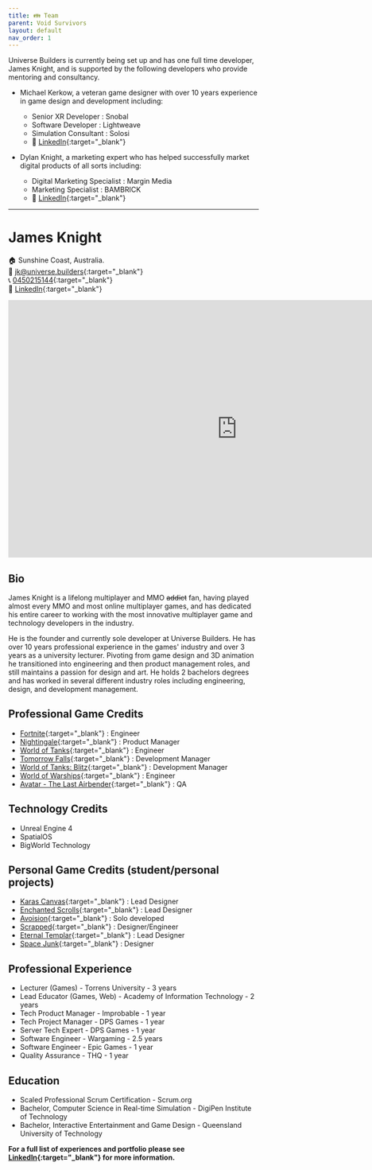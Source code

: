 ```yaml
---
title: 👪 Team
parent: Void Survivors
layout: default
nav_order: 1
---
```


Universe Builders is currently being set up and has one full time developer, James Knight, and is supported by the following developers who provide mentoring and consultancy.

* Michael Kerkow, a veteran game designer with over 10 years experience in game design and development including:
    * Senior XR Developer : Snobal
    * Software Developer : Lightweave
    * Simulation Consultant : Solosi
    * 📇 [LinkedIn](https://www.linkedin.com/in/mike-kerkow-64712b22/){:target="_blank"}


* Dylan Knight, a marketing expert who has helped successfully market digital products of all sorts including:
    * Digital Marketing Specialist : Margin Media
    * Marketing Specialist : BAMBRICK
     * 📇 [LinkedIn](https://www.linkedin.com/in/dylan-knight-28849b11b/){:target="_blank"}

----

# James Knight
🏠 Sunshine Coast, Australia.\
📧 [jk@universe.builders](mailto:jk@universe.builders){:target="_blank"}\
📞 [0450215144](tel:+61450215144){:target="_blank"}\
📇 [LinkedIn](https://www.linkedin.com/in/jamesknightgd/){:target="_blank"}

<iframe width="920" height="518" src="https://www.youtube.com/embed/cp6cpmKnE_Q" title="YouTube video player" frameborder="0" allow="accelerometer; autoplay; clipboard-write; encrypted-media; gyroscope; picture-in-picture; web-share" allowfullscreen></iframe>

## Bio
James Knight is a lifelong multiplayer and MMO ~~addict~~ fan, having played almost every MMO and most online multiplayer games, and has dedicated his entire career to working with the most innovative multiplayer game and technology developers in the industry. 

He is the founder and currently sole developer at Universe Builders. He has over 10 years professional experience in the games' industry and over 3 years as a university lecturer. Pivoting from game design and 3D animation he transitioned into engineering and then product management roles, and still maintains a passion for design and art. He holds 2 bachelors degrees and has worked in several different industry roles including engineering, design, and development management. 

## Professional Game Credits
* [Fortnite](https://www.youtube.com/watch?v=WJW-bzXZM8M){:target="_blank"} : Engineer
* [Nightingale](https://www.youtube.com/watch?v=wVzai6zZM6A){:target="_blank"} : Product Manager
* [World of Tanks](https://www.youtube.com/watch?v=053YxOJqcm0){:target="_blank"} : Engineer
* [Tomorrow Falls](https://www.youtube.com/watch?v=yR8VQ4nR2eQ){:target="_blank"} : Development Manager
* [World of Tanks: Blitz](https://www.youtube.com/watch?v=FsgyWcvGh6g){:target="_blank"} : Development Manager
* [World of Warships](https://www.youtube.com/watch?v=fDqwAiVR5JU){:target="_blank"} : Engineer
* [Avatar - The Last Airbender](https://www.youtube.com/watch?v=2KJXM9QWrB4){:target="_blank"} : QA

## Technology Credits
* Unreal Engine 4
* SpatialOS
* BigWorld Technology

## Personal Game Credits (student/personal projects)
* [Karas Canvas](https://www.youtube.com/watch?v=n8Au2roGToE){:target="_blank"} : Lead Designer
* [Enchanted Scrolls](https://www.youtube.com/watch?v=23xnfEoDyKI){:target="_blank"} : Lead Designer
* [Avoision](https://www.youtube.com/watch?v=-jCNzcPfhOI){:target="_blank"} : Solo developed
* [Scrapped](https://www.youtube.com/watch?v=ZHNiCUSzLXY){:target="_blank"} : Designer/Engineer
* [Eternal Templar](https://www.youtube.com/watch?v=U9FBOXm_zzE){:target="_blank"} : Lead Designer
* [Space Junk](https://www.youtube.com/watch?v=3hxHo0Su8q0){:target="_blank"} : Designer

## Professional Experience
* Lecturer (Games) - Torrens University - 3 years
* Lead Educator (Games, Web) - Academy of Information Technology - 2 years
* Tech Product Manager - Improbable - 1 year
* Tech Project Manager - DPS Games - 1 year
* Server Tech Expert - DPS Games - 1 year
* Software Engineer - Wargaming - 2.5 years
* Software Engineer - Epic Games - 1 year
* Quality Assurance - THQ - 1 year

## Education
* Scaled Professional Scrum Certification - Scrum.org
* Bachelor, Computer Science in Real-time Simulation - DigiPen Institute of Technology
* Bachelor, Interactive Entertainment and Game Design - Queensland University of Technology

**For a full list of experiences and portfolio please see [LinkedIn](https://www.linkedin.com/in/jamesknightgd/){:target="_blank"} for more information.**

